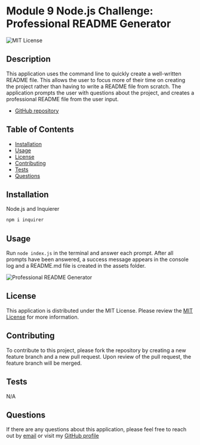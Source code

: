 
  # Module 9 Node.js Challenge: Professional README Generator

  ![MIT License](https://img.shields.io/badge/license-MIT-blue)

  ## Description

  This application uses the command line to quickly create a well-written README file. This allows the user to focus more of their time on creating the project rather than having to write a README file from scratch. The application prompts the user with questions about the project, and creates a professional README file from the user input. 
  - [GitHub repository](http://github.com/monicapong/readmeGenerator)

  ## Table of Contents

  - [Installation](#installation)
  - [Usage](#usage)
  - [License](#license)
  - [Contributing](#contributing)
  - [Tests](#tests)
  - [Questions](#questions)

  ## Installation
  
  Node.js and Inquierer

  ```sh
  npm i inquirer
  ```

  ## Usage

  Run `node index.js` in the terminal and answer each prompt. After all prompts have been answered, a success message appears in the console log and a README.md file is created in the assets folder.

  ![Professional README Generator](images/readmeGenerator.gif)
  
  ## License
  This application is distributed under the MIT License. Please review the [MIT License]((https://choosealicense.com/licenses/MIT)) for more information. 
  

  ## Contributing

  To contribute to this project, please fork the repository by creating a new feature branch and a new pull request. Upon review of the pull request, the feature branch will be merged. 

  ## Tests
  N/A

  ## Questions

  If there are any questions about this application, please feel free to reach out by [email](monicapong@gmail.com) or visit my [GitHub profile](http://github.com/monicapong)
  